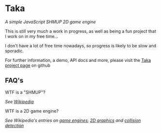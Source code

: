Taka
====

*A simple JavaScript SHMUP 2D game engine*

This is still very much a work in progress, as well as being a fun project that I work on in my free time... 

I don't have a lot of free time nowadays, so progress is likely to be slow and sporadic.

For further information, a demo, API docs and more, please visit the [Taka project page](http://jimsangwine.github.com/Taka) on github

FAQ's
-----
WTF is a "SHMUP"?

*See [Wikipedia](http://en.wikipedia.org/wiki/Shmup)*


WTF is a 2D game engine?

*See Wikipedia's entries on [game engines](http://en.wikipedia.org/wiki/Game_engine), [2D graphics](http://en.wikipedia.org/wiki/2D_computer_graphics) and [collision detection](http://en.wikipedia.org/wiki/Collision_detection)*
